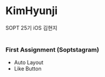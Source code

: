 # KimHyunji
SOPT 25기 iOS 김현지 <br><br>
### First Assignment (Soptstagram)
* Auto Layout
* Like Button



